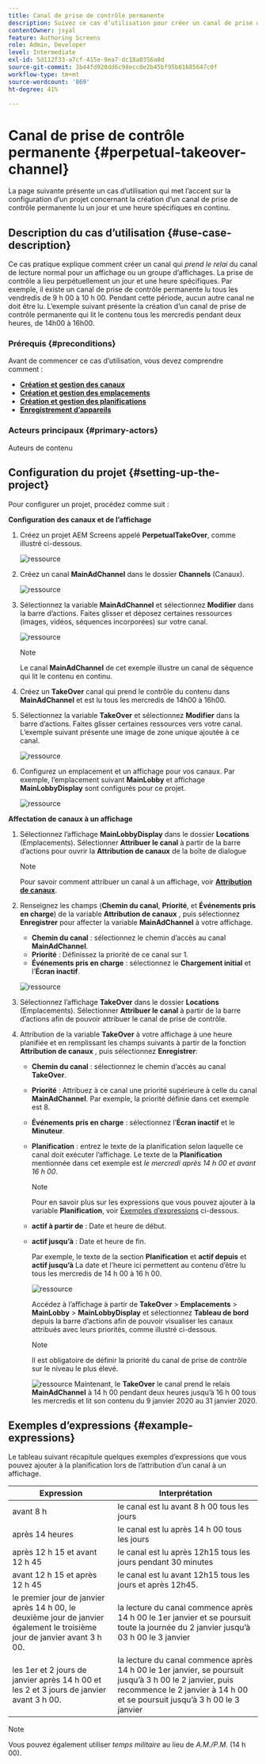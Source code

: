 ```yaml
---
title: Canal de prise de contrôle permanente
description: Suivez ce cas d’utilisation pour créer un canal de prise de contrôle permanente.
contentOwner: jsyal
feature: Authoring Screens
role: Admin, Developer
level: Intermediate
exl-id: 5d112f33-a7cf-415e-9ea7-dc18a0356a8d
source-git-commit: 3b44fd920dd6c98ecc0e2b45bf95b81685647c0f
workflow-type: tm+mt
source-wordcount: '869'
ht-degree: 41%

---
```


# Canal de prise de contrôle permanente {#perpetual-takeover-channel}

La page suivante présente un cas d’utilisation qui met l’accent sur la configuration d’un projet concernant la création d’un canal de prise de contrôle permanente lu un jour et une heure spécifiques en continu.

## Description du cas d’utilisation {#use-case-description}

Ce cas pratique explique comment créer un canal qui *prend le relai* du canal de lecture normal pour un affichage ou un groupe d’affichages. La prise de contrôle a lieu perpétuellement un jour et une heure spécifiques.
Par exemple, il existe un canal de prise de contrôle permanente lu tous les vendredis de 9 h 00 à 10 h 00. Pendant cette période, aucun autre canal ne doit être lu. L’exemple suivant présente la création d’un canal de prise de contrôle permanente qui lit le contenu tous les mercredis pendant deux heures, de 14h00 à 16h00.

### Prérequis {#preconditions}

Avant de commencer ce cas d’utilisation, vous devez comprendre comment :

* **[Création et gestion des canaux](managing-channels.md)**
* **[Création et gestion des emplacements](managing-locations.md)**
* **[Création et gestion des planifications](managing-schedules.md)**
* **[Enregistrement d’appareils](device-registration.md)**

### Acteurs principaux {#primary-actors}

Auteurs de contenu

## Configuration du projet {#setting-up-the-project}

Pour configurer un projet, procédez comme suit :

**Configuration des canaux et de l’affichage**

1. Créez un projet AEM Screens appelé **PerpetualTakeOver**, comme illustré ci-dessous.

   ![ressource](assets/p_usecase1.png)

1. Créez un canal **MainAdChannel** dans le dossier **Channels** (Canaux).

   ![ressource](assets/p_usecase2.png)

1. Sélectionnez la variable **MainAdChannel** et sélectionnez **Modifier** dans la barre d’actions. Faites glisser et déposez certaines ressources (images, vidéos, séquences incorporées) sur votre canal.

   ![ressource](assets/p_usecase3.png)


   >[!NOTE]
   >Le canal **MainAdChannel** de cet exemple illustre un canal de séquence qui lit le contenu en continu.

1. Créez un **TakeOver** canal qui prend le contrôle du contenu dans **MainAdChannel** et est lu tous les mercredis de 14h00 à 16h00.

1. Sélectionnez la variable **TakeOver** et sélectionnez **Modifier** dans la barre d’actions. Faites glisser certaines ressources vers votre canal. L’exemple suivant présente une image de zone unique ajoutée à ce canal.

   ![ressource](assets/p_usecase4.png)

1. Configurez un emplacement et un affichage pour vos canaux. Par exemple, l’emplacement suivant **MainLobby** et affichage **MainLobbyDisplay** sont configurés pour ce projet.

   ![ressource](assets/p_usecase5.png)

**Affectation de canaux à un affichage**

1. Sélectionnez l’affichage **MainLobbyDisplay** dans le dossier **Locations** (Emplacements). Sélectionner **Attribuer le canal** à partir de la barre d’actions pour ouvrir la **Attribution de canaux** de la boîte de dialogue

   >[!NOTE]
   >Pour savoir comment attribuer un canal à un affichage, voir **[Attribution de canaux](channel-assignment.md)**.

1. Renseignez les champs (**Chemin du canal**, **Priorité**, et **Événements pris en charge**) de la variable **Attribution de canaux** , puis sélectionnez **Enregistrer** pour affecter la variable **MainAdChannel** à votre affichage.

   * **Chemin du canal** : sélectionnez le chemin d’accès au canal **MainAdChannel**.
   * **Priorité** : Définissez la priorité de ce canal sur 1.
   * **Événements pris en charge** : sélectionnez le **Chargement initial** et l’**Écran inactif**.

   ![ressource](assets/p_usecase6.png)

1. Sélectionnez l’affichage **TakeOver** dans le dossier **Locations** (Emplacements). Sélectionner **Attribuer le canal** à partir de la barre d’actions afin de pouvoir attribuer le canal de prise de contrôle.

1. Attribution de la variable **TakeOver** à votre affichage à une heure planifiée et en remplissant les champs suivants à partir de la fonction **Attribution de canaux** , puis sélectionnez **Enregistrer**:

   * **Chemin du canal** : sélectionnez le chemin d’accès au canal **TakeOver**.
   * **Priorité** : Attribuez à ce canal une priorité supérieure à celle du canal **MainAdChannel**. Par exemple, la priorité définie dans cet exemple est 8.
   * **Événements pris en charge** : sélectionnez l’**Écran inactif** et le **Minuteur**.
   * **Planification** : entrez le texte de la planification selon laquelle ce canal doit exécuter l’affichage. Le texte de la **Planification** mentionnée dans cet exemple est *le mercredi après 14 h 00 et avant 16 h 00*.

     >[!NOTE]
     >Pour en savoir plus sur les expressions que vous pouvez ajouter à la variable **Planification**, voir [Exemples d’expressions](#example-expressions) ci-dessous.
   * **actif à partir de** : Date et heure de début.
   * **actif jusqu’à** : Date et heure de fin.

     Par exemple, le texte de la section **Planification** et **actif depuis** et **actif jusqu’à** La date et l’heure ici permettent au contenu d’être lu tous les mercredis de 14 h 00 à 16 h 00.


     ![ressource](assets/p_usecase7.png)

     Accédez à l’affichage à partir de **TakeOver** > **Emplacements** > **MainLobby** > **MainLobbyDisplay** et sélectionnez **Tableau de bord** depuis la barre d’actions afin de pouvoir visualiser les canaux attribués avec leurs priorités, comme illustré ci-dessous.

     >[!NOTE]
     >Il est obligatoire de définir la priorité du canal de prise de contrôle sur le niveau le plus élevé.

     ![ressource](assets/p_usecase8.png)
Maintenant, le **TakeOver** le canal prend le relais **MainAdChannel** à 14 h 00 pendant deux heures jusqu’à 16 h 00 tous les mercredis et lit son contenu du 9 janvier 2020 au 31 janvier 2020.

## Exemples d’expressions {#example-expressions}

Le tableau suivant récapitule quelques exemples d’expressions que vous pouvez ajouter à la planification lors de l’attribution d’un canal à un affichage.

| **Expression** | **Interprétation** |
|---|---|
| avant 8 h | le canal est lu avant 8 h 00 tous les jours |
| après 14 heures | le canal est lu après 14 h 00 tous les jours |
| après 12 h 15 et avant 12 h 45 | le canal est lu après 12h15 tous les jours pendant 30 minutes |
| avant 12 h 15 et après 12 h 45 | le canal est lu avant 12h15 tous les jours et après 12h45. |
| le premier jour de janvier après 14 h 00, le deuxième jour de janvier également le troisième jour de janvier avant 3 h 00. | la lecture du canal commence après 14 h 00 le 1er janvier et se poursuit toute la journée du 2 janvier jusqu’à 03 h 00 le 3 janvier |
| les 1er et 2 jours de janvier après 14 h 00 et les 2 et 3 jours de janvier avant 3 h 00. | la lecture du canal commence après 14 h 00 le 1er janvier, se poursuit jusqu’à 3 h 00 le 2 janvier, puis recommence le 2 janvier à 14 h 00 et se poursuit jusqu’à 3 h 00 le 3 janvier |

>[!NOTE]
>
>Vous pouvez également utiliser _temps militaire_ au lieu de *A.M./P.M.* (14 h 00).
